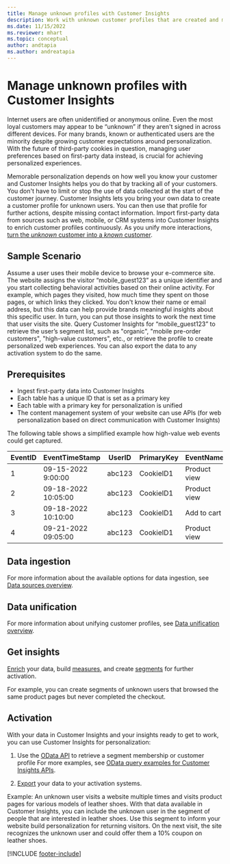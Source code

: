 ```yaml
---
title: Manage unknown profiles with Customer Insights
description: Work with unknown customer profiles that are created and managed in Dynamics 365 Customer Insights.
ms.date: 11/15/2022
ms.reviewer: mhart
ms.topic: conceptual
author: andtapia
ms.author: andreatapia
---
```


# Manage unknown profiles with Customer Insights

Internet users are often unidentified or anonymous online. Even the most loyal customers may appear to be “unknown” if they aren't signed in across different devices. For many brands, known or authenticated users are the minority despite growing customer expectations around personalization. With the future of third-party cookies in question, managing user preferences based on first-party data instead, is crucial for achieving personalized experiences.

Memorable personalization depends on how well you know your customer and Customer Insights helps you do that by tracking all of your customers.  You don't have to limit or stop the use of data collected at the start of the customer journey. Customer Insights lets you bring your own data to create a customer profile for unknown users. You can then use that profile for further actions, despite missing contact information. Import first-party data from sources such as web, mobile, or CRM systems into Customer Insights to enrich customer profiles continuously. As you unify more interactions, [turn the *unknown* customer into a *known* customer](unknown-to-known.md).

## Sample Scenario

Assume a user uses their mobile device to browse your e-commerce site. The website assigns the visitor “mobile_guest123” as a unique identifier and you start collecting behavioral activities based on their online activity. For example, which pages they visited, how much time they spent on those pages, or which links they clicked. You don't know their name or email address, but this data can help provide brands meaningful insights about this specific user. In turn, you can put those insights to work the next time that user visits the site. Query Customer Insights for “mobile_guest123” to retrieve the user’s segment list, such as "organic", "mobile pre-order customers", "high-value customers", etc., or retrieve the profile to create personalized web experiences. You can also export the data to any activation system to do the same.

## Prerequisites

- Ingest first-party data into Customer Insights
- Each table has a unique ID that is set as a primary key
- Each table with a primary key for personalization is unified
- The content management system of your website can use APIs (for web personalization based on direct communication with Customer Insights)

The following table shows a simplified example how high-value web events could get captured.

|EventID|EventTimeStamp|UserID|PrimaryKey|EventName|
|--|--|--|--|--|
|1|09-15-2022 9:00:00|abc123|CookieID1|Product view|
|2|09-18-2022 10:05:00|abc123|CookieID1|Product view|
|3|09-18-2022 10:10:00|abc123|CookieID1|Add to cart|
|4|09-21-2022 09:05:00|abc123|CookieID1|Product view|

## Data ingestion

For more information about the available options for data ingestion, see [Data sources overview](data-sources.md).

## Data unification

For more information about unifying customer profiles, see [Data unification overview](data-unification.md).

## Get insights

[Enrich](enrichment-hub.md) your data, build [measures](measures.md), and create [segments](segments.md) for further activation.

For example, you can create segments of unknown users that browsed the same product pages but never completed the checkout.

## Activation

With your data in Customer Insights and your insights ready to get to work, you can use Customer Insights for personalization:

1. Use the [OData API](apis.md) to retrieve a segment membership or customer profile For more examples, see [OData query examples for Customer Insights APIs](odata-examples.md).

1. [Export](export-destinations.md) your data to your activation systems.

Example: An unknown user visits a website multiple times and visits product pages for various models of leather shoes. With that data available in Customer Insights, you can include the unknown user in the segment of people that are interested in leather shoes. Use this segment to inform your website build personalization for returning visitors. On the next visit, the site recognizes the unknown user and could offer them a 10% coupon on leather shoes.

[!INCLUDE [footer-include](includes/footer-banner.md)]
